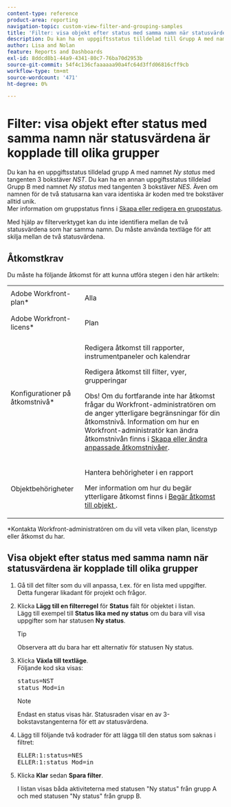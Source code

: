 ```yaml
---
content-type: reference
product-area: reporting
navigation-topic: custom-view-filter-and-grouping-samples
title: 'Filter: visa objekt efter status med samma namn när statusvärdena är kopplade till olika grupper'
description: Du kan ha en uppgiftsstatus tilldelad till Grupp A med namnet Ny status med nyckeln NST med tre bokstäver. Du kan ha en annan uppgiftsstatus tilldelad Grupp B med namnet Ny status med nyckeln NES med tre bokstäver. Även om namnen för de två statusarna kan vara identiska är koden med tre bokstäver alltid unik. Mer information om gruppstatus finns i Skapa eller redigera en gruppstatus.
author: Lisa and Nolan
feature: Reports and Dashboards
exl-id: 8ddcd8b1-44a9-4341-80c7-76ba70d2953b
source-git-commit: 54f4c136cfaaaaaa90a4fc64d3ffd06816cff9cb
workflow-type: tm+mt
source-wordcount: '471'
ht-degree: 0%

---
```


# Filter: visa objekt efter status med samma namn när statusvärdena är kopplade till olika grupper

Du kan ha en uppgiftsstatus tilldelad grupp A med namnet *Ny status* med tangenten 3 bokstäver *NST*. Du kan ha en annan uppgiftsstatus tilldelad Grupp B med namnet *Ny status* med tangenten 3 bokstäver *NES.* Även om namnen för de två statusarna kan vara identiska är koden med tre bokstäver alltid unik.\
Mer information om gruppstatus finns i [Skapa eller redigera en gruppstatus](../../../administration-and-setup/manage-groups/manage-group-statuses/create-or-edit-a-group-status.md).

Med hjälp av filterverktyget kan du inte identifiera mellan de två statusvärdena som har samma namn. Du måste använda textläge för att skilja mellan de två statusvärdena.

## Åtkomstkrav

Du måste ha följande åtkomst för att kunna utföra stegen i den här artikeln:

<table style="table-layout:auto"> 
 <col> 
 <col> 
 <tbody> 
  <tr> 
   <td role="rowheader">Adobe Workfront-plan*</td> 
   <td> <p>Alla</p> </td> 
  </tr> 
  <tr> 
   <td role="rowheader">Adobe Workfront-licens*</td> 
   <td> <p>Plan </p> </td> 
  </tr> 
  <tr> 
   <td role="rowheader">Konfigurationer på åtkomstnivå*</td> 
   <td> <p>Redigera åtkomst till rapporter, instrumentpaneler och kalendrar</p> <p>Redigera åtkomst till filter, vyer, grupperingar</p> <p>Obs! Om du fortfarande inte har åtkomst frågar du Workfront-administratören om de anger ytterligare begränsningar för din åtkomstnivå. Information om hur en Workfront-administratör kan ändra åtkomstnivån finns i <a href="../../../administration-and-setup/add-users/configure-and-grant-access/create-modify-access-levels.md" class="MCXref xref">Skapa eller ändra anpassade åtkomstnivåer</a>.</p> </td> 
  </tr> 
  <tr> 
   <td role="rowheader">Objektbehörigheter</td> 
   <td> <p>Hantera behörigheter i en rapport</p> <p>Mer information om hur du begär ytterligare åtkomst finns i <a href="../../../workfront-basics/grant-and-request-access-to-objects/request-access.md" class="MCXref xref">Begär åtkomst till objekt </a>.</p> </td> 
  </tr> 
 </tbody> 
</table>

&#42;Kontakta Workfront-administratören om du vill veta vilken plan, licenstyp eller åtkomst du har.

## Visa objekt efter status med samma namn när statusvärdena är kopplade till olika grupper

1. Gå till det filter som du vill anpassa, t.ex. för en lista med uppgifter.\
   Detta fungerar likadant för projekt och frågor.
1. Klicka **Lägg till en filterregel** för **Status** fält för objektet i listan.\
   Lägg till exempel till **Status lika med ny status** om du bara vill visa uppgifter som har statusen **Ny status**.

   >[!TIP]
   >
   >Observera att du bara har ett alternativ för statusen Ny status.

1. Klicka **Växla till textläge**.\
   Följande kod ska visas:

   <pre xml:space="preserve">status=NST<br>status_Mod=in </pre>

   >[!NOTE]
   >
   >Endast en status visas här. Statusraden visar en av 3-bokstavstangenterna för ett av statusvärdena.

1. Lägg till följande två kodrader för att lägga till den status som saknas i filtret:

   <pre>ELLER:1:status=NES<br>ELLER:1:status_Mod=in</pre>

1. Klicka **Klar** sedan **Spara filter**.

   I listan visas båda aktiviteterna med statusen &quot;Ny status&quot; från grupp A och med statusen &quot;Ny status&quot; från grupp B.
